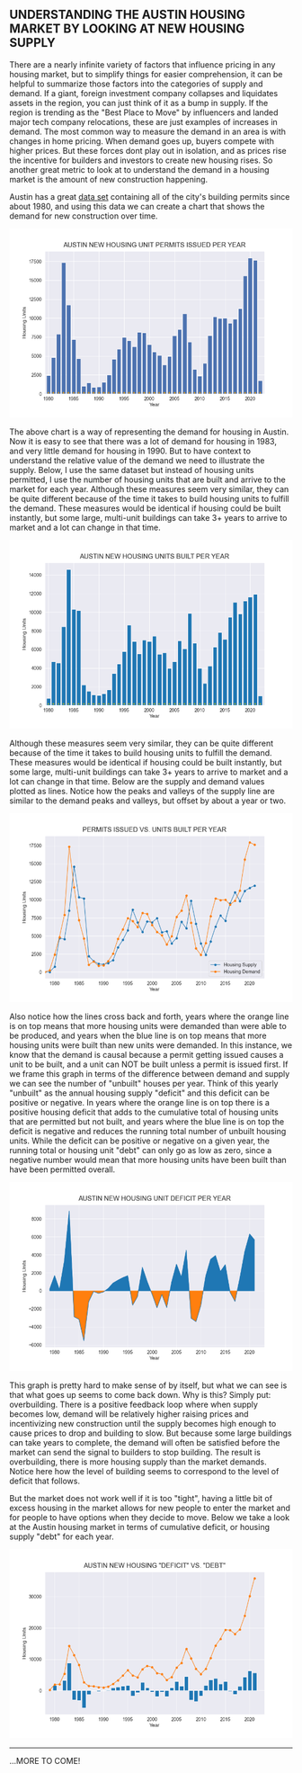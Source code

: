 ## UNDERSTANDING THE AUSTIN HOUSING MARKET BY LOOKING AT NEW HOUSING SUPPLY

There are a nearly infinite variety of factors that influence pricing in any housing market, but to simplify things for easier comprehension, it can be helpful to summarize those factors into the categories of supply and demand. If a giant, foreign investment company collapses and liquidates assets in the region, you can just think of it as a bump in supply. If the region is trending as the "Best Place to Move" by influencers and landed major tech company relocations, these are just examples of increases in demand. The most common way to measure the demand in an area is with changes in home pricing. When demand goes up, buyers compete with higher prices. But these forces dont play out in isolation, and as prices rise the incentive for builders and investors to create new housing rises. So another great metric to look at to understand the demand in a housing market is the amount of new construction happening. 

Austin has a great [data set](https://data.austintexas.gov/Building-and-Development/Issued-Construction-Permits/3syk-w9eu) containing all of the city's building permits since about 1980, and using this data we can create a chart that shows the demand for new construction over time. 

![ppy](permits_per_year.png)

The above chart is a way of representing the demand for housing in Austin. Now it is easy to see that there was a lot of demand for housing in 1983, and very little demand for housing in 1990. But to have context to understand the relative value of the demand we need to illustrate the supply. Below, I use the same dataset but instead of housing units permitted, I use the number of housing units that are built and arrive to the market for each year. Although these measures seem very similar, they can be quite different because of the time it takes to build housing units to fulfill the demand. These measures would be identical if housing could be built instantly, but some large, multi-unit buildings can take 3+ years to arrive to market and a lot can change in that time. 

![bpy](built_per_year.png)

Although these measures seem very similar, they can be quite different because of the time it takes to build housing units to fulfill the demand. These measures would be identical if housing could be built instantly, but some large, multi-unit buildings can take 3+ years to arrive to market and a lot can change in that time. Below are the supply and demand values plotted as lines. Notice how the peaks and valleys of the supply line are similar to the demand peaks and valleys, but offset by about a year or two. 

![bvp](issued_vs_built.png)

Also notice how the lines cross back and forth, years where the orange line is on top means that more housing units were demanded than were able to be produced, and years when the blue line is on top means that more housing units were built than new units were demanded. In this instance, we know that the demand is causal because a permit getting issued causes a unit to be built, and a unit can NOT be built unless a permit is issued first. If we frame this graph in terms of the difference between demand and supply we can see the number of "unbuilt" houses per year. Think of this yearly "unbuilt" as the annual housing supply "deficit" and this deficit can be positive or negative. In years where the orange line is on top there is a positive housing deficit that adds to the cumulative total of housing units that are permitted but not built, and years where the blue line is on top the deficit is negative and reduces the running total number of unbuilt housing units. While the deficit can be positive or negative on a given year, the running total or housing unit "debt" can only go as low as zero, since a negative number would mean that more housing units have been built than have been permitted overall. 

![deficit](deficit.png)

This graph is pretty hard to make sense of by itself, but what we can see is that what goes up seems to come back down. Why is this? Simply put: overbuilding. There is a positive feedback loop where when supply becomes low, demand will be relatively higher raising prices and incentivizing new construction until the supply becomes high enough to cause prices to drop and building to slow. But because some large buildings can take years to complete, the demand will often be satisfied before the market can send the signal to builders to stop building. The result is overbuilding, there is more housing supply than the market demands. Notice here how the level of building seems to correspond to the level of deficit that follows. 

But the market does not work well if it is too "tight", having a little bit of excess housing in the market allows for new people to enter the market and for people to have options when they decide to move. Below we take a look at the Austin housing market in terms of cumulative deficit, or housing supply "debt" for each year. 

![debt](debt.png)

---
...MORE TO COME!







